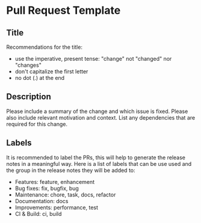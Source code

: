 # Pull Request Template

## Title
Recommendations for the title:
* use the imperative, present tense: "change" not "changed" nor "changes"
* don't capitalize the first letter
* no dot (.) at the end


## Description

Please include a summary of the change and which issue is fixed. Please also include relevant motivation and context. 
List any dependencies that are required for this change.

## Labels

It is recommended to label the PRs, this will help to generate the release notes in a meaningful way. Here is a list of
labels that can be use used and the group in the release notes they will be added to:

* Features: feature, enhancement  
* Bug fixes: fix, bugfix, bug
* Maintenance: chore, task, docs, refactor
* Documentation: docs
* Improvements: performance, test
* CI & Build: ci, build